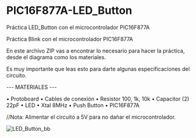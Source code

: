 # PIC16F877A-LED_Button
Práctica LED_Button con el microcontrolador PIC16F877A

Práctica Blink con el microcontrolador PIC16F877A

En este archivo ZIP vas a encontrar lo necesario para hacer la práctica, desde el diagrama como los materiales.

Es muy importante que leas esto para darte algunas especificaciones del circuito.

--- MATERIALES ---

•	Protoboard
•	Cables de conexión 
•	Resistor 100, 1k, 10k
•	Capacitor (2) 22pF
•	LED
•	Xtal 8MHz
•	Push Button
•	PIC16F877A  

//Nota: Alimentar el circuito a 5V para no dañar el microcontrolador.

![LED_Button_bb](https://user-images.githubusercontent.com/105074465/167210753-09e3b9d1-e057-4a11-aa03-ac8985f02105.png)
